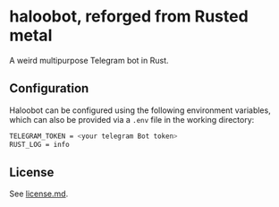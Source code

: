 
# haloobot, reforged from Rusted metal

A weird multipurpose Telegram bot in Rust.

## Configuration

Haloobot can be configured using the following environment variables, which can also be provided via a `.env` file in the working directory:

```bash
TELEGRAM_TOKEN = <your telegram Bot token>
RUST_LOG = info
```

## License

See [license.md](license.md).
